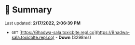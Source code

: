 # 📖 Summary
Last updated: **2/17/2022, 2:06:39 PM**

- `GET` [https://Bhadwa-sala.toxicblte.repl.co](https://Bhadwa-sala.toxicblte.repl.co) - **Down** (3298ms)

